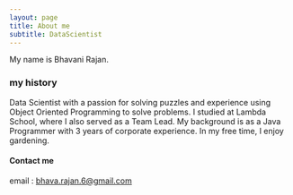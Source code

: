 ```yaml
---
layout: page
title: About me
subtitle: DataScientist 
---
```


My name is Bhavani Rajan. 



### my history

Data Scientist with a passion for solving puzzles and experience using Object Oriented Programming to solve problems.
I studied at Lambda School, where I also served as a Team Lead. My background is as a Java Programmer with 3 years of corporate experience. 
In my free time, I enjoy gardening.





#### Contact me
email : bhava.rajan.6@gmail.com
